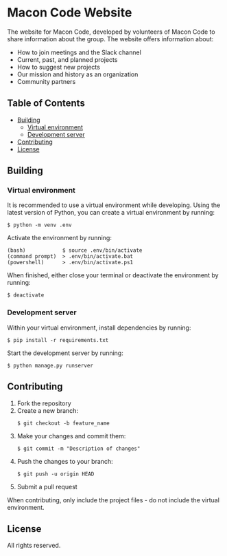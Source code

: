 # Macon Code Website <!-- omit in toc -->

The website for Macon Code, developed by volunteers of Macon Code to share information about the group. The website offers information about:
- How to join meetings and the Slack channel
- Current, past, and planned projects
- How to suggest new projects
- Our mission and history as an organization
- Community partners

## Table of Contents <!-- omit in toc -->
- [Building](#building)
	- [Virtual environment](#virtual-environment)
	- [Development server](#development-server)
- [Contributing](#contributing)
- [License](#license)

## Building

### Virtual environment

It is recommended to use a virtual environment while developing. Using the latest version of Python, you can create a virtual environment by running:

```
$ python -m venv .env
```

Activate the environment by running:

```
(bash)            $ source .env/bin/activate
(command prompt)  > .env/bin/activate.bat
(powershell)      > .env/bin/activate.ps1
```

When finished, either close your terminal or deactivate the environment by running:

```
$ deactivate
```

### Development server

Within your virtual environment, install dependencies by running:
		
```
$ pip install -r requirements.txt
```

Start the development server by running:

```
$ python manage.py runserver
```


## Contributing
1. Fork the repository
2. Create a new branch: 
   ```
   $ git checkout -b feature_name
   ```
3. Make your changes and commit them: 
   ```
   $ git commit -m "Description of changes"
   ```
4. Push the changes to your branch: 
   ```
   $ git push -u origin HEAD
   ```
5. Submit a pull request

When contributing, only include the project files - do not include the virtual environment. 

## License

All rights reserved. 
